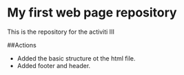 # My first web page repository

This is the repository for the activiti III

##Actions

- Added the basic structure ot the html file.
- Added footer and header.